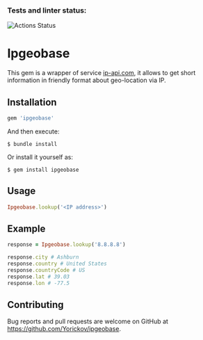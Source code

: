 ### Tests and linter status:
![Actions Status](https://github.com/Yorickov/ipgeobase/actions/workflows/master.yml/badge.svg)

# Ipgeobase

This gem is a wrapper of service [ip-api.com](http://ip-api.com), it allows to get short information in friendly format about geo-location via IP.

## Installation

```ruby
gem 'ipgeobase'
```

And then execute:

    $ bundle install

Or install it yourself as:

    $ gem install ipgeobase

## Usage

```ruby
Ipgeobase.lookup('<IP address>')
```

## Example

```ruby
response = Ipgeobase.lookup('8.8.8.8')

response.city # Ashburn
response.country # United States
response.countryCode # US
response.lat # 39.03
response.lon # -77.5
```

## Contributing

Bug reports and pull requests are welcome on GitHub at https://github.com/Yorickov/ipgeobase.
